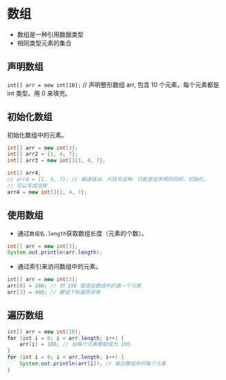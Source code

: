 # 数组
- 数组是一种引用数据类型
- 相同类型元素的集合

## 声明数组
`int[] arr = new int[10];` // 声明整形数组 arr, 包含 10 个元素，每个元素都是 int 类型。用 0 来填充。

## 初始化数组
初始化数组中的元素。

```java
int[] arr = new int[3];
int[] arr2 = {1, 4, 7};
int[] arr3 = new int[]{1, 4, 7};

int[] arr4;
// arr4 = {1, 4, 7}; // 编译错误，大括号这种，只能是在声明的同时，初始化。
// 可以写成这样
arr4 = new int[]{1, 4, 7};
```

## 使用数组

- 通过`数组名.length`获取数组长度（元素的个数）。
```java
int[] arr = new int[3];
System.out.println(arr.length);
```
- 通过索引来访问数组中的元素。
```java
int[] arr = new int[3];
arr[0] = 100; // 把 100 赋值给数组中的第一个元素
arr[3] = 400; // 数组下标越界异常
```

## 遍历数组

```java
int[] arr = new int[10];
for (int i = 0; i < arr.length; i++) {
    arr[i] = 100; // 给每个元素都赋值为 100.
}
for (int i = 0; i < arr.length; i++) {
    System.out.println(arr[i]); // 输出数组中的每个元素
}
```











